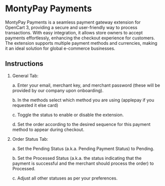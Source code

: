 # MontyPay Payments

MontyPay Payments is a seamless payment gateway extension for OpenCart 3, providing a secure and user-friendly way to process transactions. With easy integration, it allows store owners to accept payments effortlessly, enhancing the checkout experience for customers. The extension supports multiple payment methods and currencies, making it an ideal solution for global e-commerce businesses.

## Instructions

1. General Tab:

   a. Enter your email, merchant key, and merchant password (these will be provided by our company upon onboarding).

   b. In the methods select which method you are using (applepay if you requested it else card)

   c. Toggle the status to enable or disable the extension.

   d. Set the order according to the desired sequence for this payment method to appear during checkout.

2. Order Status Tab:

   a. Set the Pending Status (a.k.a. Pending Payment Status) to Pending.

   b. Set the Processed Status (a.k.a. the status indicating that the payment is successful and the merchant should process the order) to Processed.

   c. Adjust all other statuses as per your preferences.
